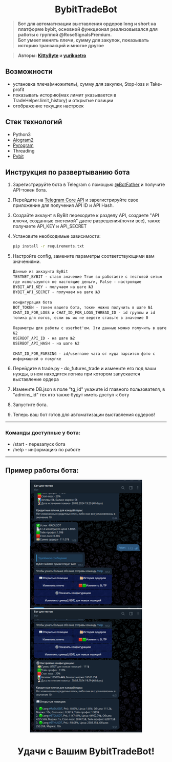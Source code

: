 <h1 style="text-align:center;">BybitTradeBot</h1>

> **Бот для автоматизации выставления ордеров long и short на платформе bybit, основной функционал реализовывался для работы с группой @RoseSignalsPremium.   
> Бот умеет менять плечи, сумму для закупок, показывать историю транзакций и многое другое**

> **Авторы: [KittyByte](https://github.com/KittyByte) и [yurikpetro](https://github.com/yurikpetro)**

## Возможности

- установка плеча(множитель), сумму для закупки, Stop-loss и Take-profit
- показывать историю(мах лимит указывается в TradeHelper.limit_history) и открытые позиции
- отображение текущих настроек

## Стек технологий

- Python3
- [Aiogram2](https://docs.aiogram.dev/)
- [Pyrogram](https://docs.pyrogram.org/)
- Threading
- [Pybit](https://pypi.org/project/pybit/)

## Инструкция по развертыванию бота

1. Зарегистрируйте бота в Telegram с помощью [@BotFather](https://t.me/BotFather) и получите API-токен бота.
2. Перейдите на [Telegram Core API](https://core.telegram.org/api/obtaining_api_id) и зарегистрируйте свое приложение для получения API ID и API Hash.
3. Создайте аккаунт в ByBit переходите к разделу API, создаете "API ключи, созданные системой" даете разрешения(почти все), также получаете API_KEY и API_SECRET
4. Установите необходимые зависимости:
   ```sh
   pip install -r requirements.txt
   ```
5. Настройте config, замените параметры соответствующими вам значениями.
   ```
   Данные из аккаунта ByBit
   TESTNET_BYBIT - ставя значение True вы работаете с тестовой сетью где используются не настоящие деньги, False - настроящие
   BYBIT_API_KEY - получаем на шаге №3
   BYBIT_API_SECRET - получаем на шаге №3

   конфигурация бота
   BOT_TOKEN - токен вашего бота, токен можно получить в шаге №1
   CHAT_ID_FOR_LOGS и CHAT_ID_FOR_LOGS_THREAD_ID - id группы и id топика для логов, если вы их не ведете ставьте в значение 0 
   
   Параметры для работы с userbot'ом. Эти данные можно получить в шаге №2
   USERBOT_API_ID - на шаге №2
   USERBOT_API_HASH - на шаге №2

   CHAT_ID_FOR_PARSING - id/username чата от куда парсится фото с информацией о покупке
   ```

6. Перейдите в trade.py - do_futures_trade и измените его под ваши нужды, в нем находится логика при котором запускается выставление ордера
7. Измените DB.json в поле "tg_id" укажите id главного пользователя, в "admins_id" тех кто также будут иметь доступ к боту
8. Запустите бота.
9. Теперь ваш бот готов для автоматизации выставления ордеров!

---
### Команды доступные у бота:
  - /start - перезапуск бота
  - /help - информацию по работе
---

## Пример работы бота: 
<p align="center">
  <img src="imgs\example1.png" alt="example1.png" width="350">
  <img src="imgs\example2.png" alt="example2.png" width="350">
</p>

<div style="text-align:center;"><h1> Удачи с Вашим BybitTradeBot!</h1></div>
